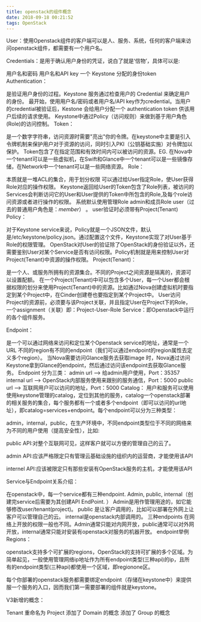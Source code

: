 ```yaml
---
title: openstack的组件概念
date: 2018-09-18 00:21:52
tags: OpenStack
---
```

User：使用Openstack组件的客户端可以是人、服务、系统，任何的客户端来访问openstack组件，都需要有一个用户名。

Credentials：是用于确认用户身份的凭证，说白了就是‘信物’，具体可以是:

用户名和密码
用户名和API key
一个 Keystone 分配的身份token
Authentication：

是验证用户身份的过程。Keystone 服务通过检查用户的 Credential 来确定用户的身份。
最开始，使用用户名/密码或者用户名/API key作为credential。当用户的credential被验证后，Kestone 会给用户分配一个 authentication token 供该用户后续的请求使用。 
Keystone中通过Policy（访问规则）来做到基于用户角色(Role)的访问控制。
Token：

是一个数字字符串，访问资源时需要"亮出"你的令牌。在keystone中主要是引入令牌机制来保护用户对于资源的访问，同时引入PKI（公钥基础实施）对令牌加以保护。
Token包含了在指定范围和有效时间内可以被访问的资源。EG. 在Nova中一个tenant可以是一些虚拟机，在Swift和Glance中一个tenant可以是一些镜像存储，在Network中一个tenant可以是一些网络资源。
Role：

本质就是一堆ACL的集合，用于划分权限
可以通过给User指定Role，使User获得Role对应的操作权限。
Keystone返回给User的Token包含了Role列表，被访问的Services会判断访问它的User和User提供的Token中所包含的Role,及每个role访问资源或者进行操作的权限。
系统默认使用管理Role admin和成员Role user（过去的普通用户角色是：_member_） 。
user验证时必须带有Project(Tenant)
Policy：

对于Keystone service来说，Policy就是一个JSON文件，默认是/etc/keystone/policy.json。通过配置这个文件，Keystone实现了对User基于Role的权限管理。
OpenStack对User的验证除了OpenStack的身份验证以外，还需要鉴别User对某个Service是否有访问权限。Policy机制就是用来控制User对Project(Tenant)中资源的操作权限。
Project(Tenant)：

是一个人、或服务所拥有的资源集合。不同的Project之间资源是隔离的，资源可以设置配额。
在一个Project(Tenant)中可以包含多个User，每一个User都会根据权限的划分来使用Project(Tenant)中的资源。比如通过Nova创建虚拟机时要指定到某个Project中，在Cinder创建卷也要指定到某个Project中。
User访问Project的资源前，必须要与该Project关联，并且指定User在Project下的Role，一个assignment（关联）即：Project-User-Role
Service：即Openstack中运行的各个组件服务。

Endpoint：

是一个可以通过网络来访问和定位某个Openstack service的地址，通常是一个URL
不同的region有不同的endpoint（我们可以通过endpoint的region属性去定义多个region）。
当Nova需要访问Glance服务去获取image 时，Nova通过访问Keystone拿到Glance的endpoint，然后通过访问该endpoint去获取Glance服务。
Endpoint 分为三类：
admin url –> 给admin用户使用，Port：35357
internal url –> OpenStack内部服务使用来跟别的服务通信，Port：5000
public url –> 互联网用户可以访问的地址，Port：5000
Catalog：
用户和服务可以使用使用keystone管理的catalog，定位到其他的服务，catalog一个openstack部署的相关服务的集合，每个服务都有一个或者多个endpoint（即可以访问的url地址），即catalog=services+endpoint。每个endpoint可以分为三种类型：

admin，internal，public，在生产环境中，不同endpoint类型位于不同的网络来为不同的用户使用（提高安全性），比如:

public API:对整个互联网可见，这样客户就可以方便的管理自己的云了。

admin API:应该严格限定只有管理云基础设施的组织内的运营商，才能使用该API

internel API:应该被限定只有那些安装有OpenStack服务的主机，才能使用该API

Service与Endpoint关系介绍：

在openstack中，每一个service都有三种endpoint. Admin, public, internal（创建完service后需要为其创建API EndPoint. ）
Admin是用作管理用途的，如它能够修改user/tenant(project)。
public 是让客户调用的，比如可以部署在外网上让客户可以管理自己的云。
internal是openstack内部调用的。
三种endpoints 在网络上开放的权限一般也不同。Admin通常只能对内网开放，public通常可以对外网开放，internal通常只能对安装有openstack对服务的机器开放。
 endpoint举例
Regions：

openstack支持多个可扩展的regions，OpenStack的支持可扩展的多个区域。为简单起见，一般使用管理网络ip地址作为所有endpoint类型(三种api)的ip，且所有的endpoint类型(三种api)都使用一个区域，即regionone区。

每个你部署的openstack服务都需要绑定endpoint（存储在keystone中）来提供服一个服务的入口，因而我们第一需要部署的组件就是keystone。

V3新增的概念：

Tenant 重命名为 Project
添加了 Domain 的概念
添加了 Group 的概念